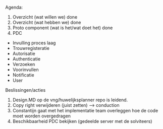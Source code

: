 Agenda:
1. Overzicht (wat willen we)                  done
2. Overzicht (wat hebben we)                  done
3. Proto component (wat is het/wat doet het)  done
4. PDC                                        

- Invulling proces laag
- Trouwregisteratie
- Autorisatie
- Authenticatie
- Verzoeken
- Voorinvullen
- Notificatie
- User

Beslissingen/acties
1. Design.MD op de vng/huwelijksplanner repo is leidend.
2. Copy right verwijderen (juist zetten) --> conduction
3. Constantijn gaat met het implementatie team overleggen hoe de code moet worden overgedragen
4. Beschikbaarheid PDC bekijken (gedeelde server met de solviteers)
